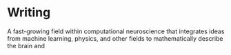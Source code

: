 # Writing

A fast-growing field within computational neuroscience that integrates ideas from machine learning, physics, and other fields to mathematically describe the brain and 